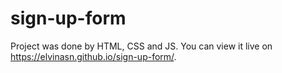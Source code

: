 # sign-up-form
Project was done by HTML, CSS and JS. You can view it live on https://elvinasn.github.io/sign-up-form/.
